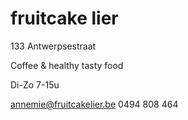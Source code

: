 # fruitcake lier

133 Antwerpsestraat


Coffee & healthy tasty food


Di-Zo 7-15u


[annemie@fruitcakelier.be](annemie@fruitcakelier.be)
0494 808 464
